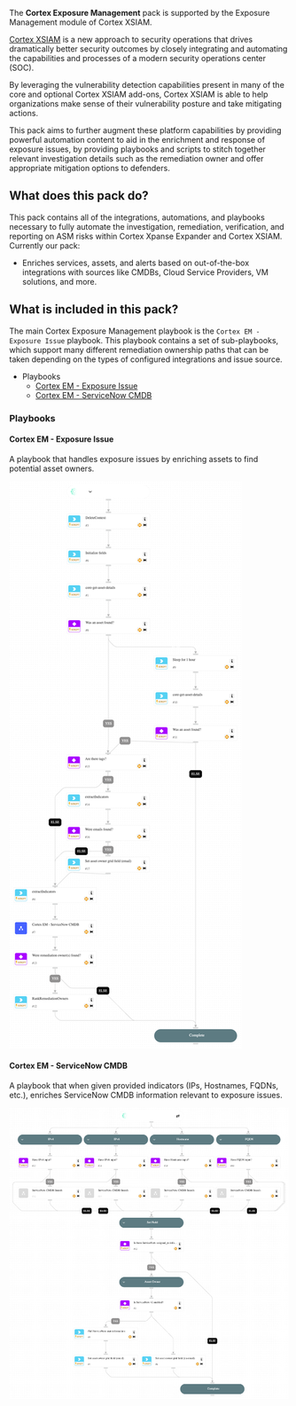 The **Cortex Exposure Management** pack is supported by the Exposure Management module of Cortex XSIAM.

[Cortex XSIAM](https://www.paloaltonetworks.com/cortex/cortex-xsiam) is a new approach to security operations that drives dramatically better security outcomes by closely integrating and automating the capabilities and processes of a modern security operations center (SOC). 

By leveraging the vulnerability detection capabilities present in many of the core and optional Cortex XSIAM add-ons, Cortex XSIAM is able to help organizations make sense of their vulnerability posture and take mitigating actions. 

This pack aims to further augment these platform capabilities by providing powerful automation content to aid in the enrichment and response of exposure issues, by providing playbooks and scripts to stitch together relevant investigation details such as the remediation owner and offer appropriate mitigation options to defenders.


## What does this pack do?

This pack contains all of the integrations, automations, and playbooks necessary to fully automate the investigation, remediation, verification, and reporting on ASM risks within Cortex Xpanse Expander and Cortex XSIAM. Currently our pack:

- Enriches services, assets, and alerts based on out-of-the-box integrations with sources like CMDBs, Cloud Service Providers, VM solutions, and more.

## What is included in this pack?

The main Cortex Exposure Management playbook is the `Cortex EM - Exposure Issue` playbook. This playbook contains a set of sub-playbooks, which support many different remediation ownership paths that can be taken depending on the types of configured integrations and issue source.

- Playbooks
  - [Cortex EM - Exposure Issue](#cortex-em---exposure-issue)
  - [Cortex EM - ServiceNow CMDB](#cortex-em---servicenow-cmdb)


### Playbooks

#### Cortex EM - Exposure Issue

A playbook that handles exposure issues by enriching assets to find potential asset owners.

![Cortex EM - Exposure Issue](doc_files/Cortex_EM_-_Exposure_Issue.png)

#### Cortex EM - ServiceNow CMDB

A playbook that when given provided indicators (IPs, Hostnames, FQDNs, etc.), enriches ServiceNow CMDB information relevant to exposure issues.

![Cortex EM - ServiceNow CMDB](doc_files/Cortex_EM_-_ServiceNow_CMDB.png)

